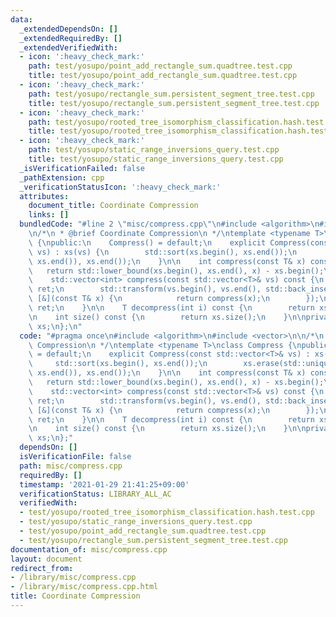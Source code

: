 ```yaml
---
data:
  _extendedDependsOn: []
  _extendedRequiredBy: []
  _extendedVerifiedWith:
  - icon: ':heavy_check_mark:'
    path: test/yosupo/point_add_rectangle_sum.quadtree.test.cpp
    title: test/yosupo/point_add_rectangle_sum.quadtree.test.cpp
  - icon: ':heavy_check_mark:'
    path: test/yosupo/rectangle_sum.persistent_segment_tree.test.cpp
    title: test/yosupo/rectangle_sum.persistent_segment_tree.test.cpp
  - icon: ':heavy_check_mark:'
    path: test/yosupo/rooted_tree_isomorphism_classification.hash.test.cpp
    title: test/yosupo/rooted_tree_isomorphism_classification.hash.test.cpp
  - icon: ':heavy_check_mark:'
    path: test/yosupo/static_range_inversions_query.test.cpp
    title: test/yosupo/static_range_inversions_query.test.cpp
  _isVerificationFailed: false
  _pathExtension: cpp
  _verificationStatusIcon: ':heavy_check_mark:'
  attributes:
    document_title: Coordinate Compression
    links: []
  bundledCode: "#line 2 \"misc/compress.cpp\"\n#include <algorithm>\n#include <vector>\n\
    \n/*\n * @brief Coordinate Compression\n */\ntemplate <typename T>\nclass Compress\
    \ {\npublic:\n    Compress() = default;\n    explicit Compress(const std::vector<T>&\
    \ vs) : xs(vs) {\n        std::sort(xs.begin(), xs.end());\n        xs.erase(std::unique(xs.begin(),\
    \ xs.end()), xs.end());\n    }\n\n    int compress(const T& x) const {\n     \
    \   return std::lower_bound(xs.begin(), xs.end(), x) - xs.begin();\n    }\n\n\
    \    std::vector<int> compress(const std::vector<T>& vs) const {\n        std::vector<int>\
    \ ret;\n        std::transform(vs.begin(), vs.end(), std::back_inserter(ret),\
    \ [&](const T& x) {\n            return compress(x);\n        });\n        return\
    \ ret;\n    }\n\n    T decompress(int i) const {\n        return xs[i];\n    }\n\
    \n    int size() const {\n        return xs.size();\n    }\n\nprivate:\n    std::vector<T>\
    \ xs;\n};\n"
  code: "#pragma once\n#include <algorithm>\n#include <vector>\n\n/*\n * @brief Coordinate\
    \ Compression\n */\ntemplate <typename T>\nclass Compress {\npublic:\n    Compress()\
    \ = default;\n    explicit Compress(const std::vector<T>& vs) : xs(vs) {\n   \
    \     std::sort(xs.begin(), xs.end());\n        xs.erase(std::unique(xs.begin(),\
    \ xs.end()), xs.end());\n    }\n\n    int compress(const T& x) const {\n     \
    \   return std::lower_bound(xs.begin(), xs.end(), x) - xs.begin();\n    }\n\n\
    \    std::vector<int> compress(const std::vector<T>& vs) const {\n        std::vector<int>\
    \ ret;\n        std::transform(vs.begin(), vs.end(), std::back_inserter(ret),\
    \ [&](const T& x) {\n            return compress(x);\n        });\n        return\
    \ ret;\n    }\n\n    T decompress(int i) const {\n        return xs[i];\n    }\n\
    \n    int size() const {\n        return xs.size();\n    }\n\nprivate:\n    std::vector<T>\
    \ xs;\n};"
  dependsOn: []
  isVerificationFile: false
  path: misc/compress.cpp
  requiredBy: []
  timestamp: '2021-01-29 21:41:25+09:00'
  verificationStatus: LIBRARY_ALL_AC
  verifiedWith:
  - test/yosupo/rooted_tree_isomorphism_classification.hash.test.cpp
  - test/yosupo/static_range_inversions_query.test.cpp
  - test/yosupo/point_add_rectangle_sum.quadtree.test.cpp
  - test/yosupo/rectangle_sum.persistent_segment_tree.test.cpp
documentation_of: misc/compress.cpp
layout: document
redirect_from:
- /library/misc/compress.cpp
- /library/misc/compress.cpp.html
title: Coordinate Compression
---
```

